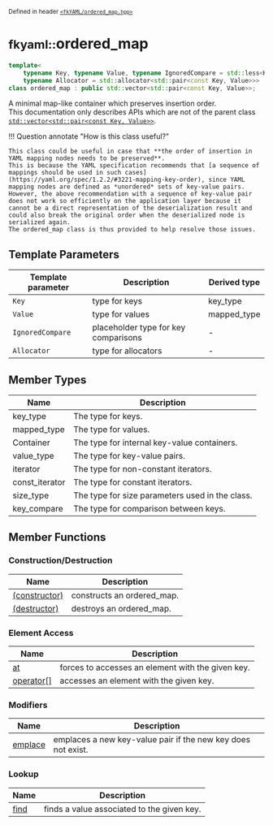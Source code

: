<small>Defined in header [`<fkYAML/ordered_map.hpp>`](https://github.com/fktn-k/fkYAML/blob/develop/include/fkYAML/ordered_map.hpp)</small>

# <small>fkyaml::</small>ordered_map

```cpp
template<
    typename Key, typename Value, typename IgnoredCompare = std::less<Key>,
    typename Allocator = std::allocator<std::pair<const Key, Value>>>
class ordered_map : public std::vector<std::pair<const Key, Value>>;
```

A minimal map-like container which preserves insertion order.  
This documentation only describes APIs which are not of the parent class [`std::vector<std::pair<const Key, Value>>`](https://en.cppreference.com/w/cpp/container/vector).  

!!! Question annotate "How is this class useful?"

    This class could be useful in case that **the order of insertion in YAML mapping nodes needs to be preserved**.  
    This is because the YAML specification recommends that [a sequence of mappings should be used in such cases](https://yaml.org/spec/1.2.2/#3221-mapping-key-order), since YAML mapping nodes are defined as *unordered* sets of key-value pairs.  
    However, the above recommendation with a sequence of key-value pair does not work so efficiently on the application layer because it cannot be a direct representation of the deserialization result and could also break the original order when the deserialized node is serialized again.  
    The ordered_map class is thus provided to help resolve those issues.  

## **Template Parameters**

| Template parameter | Description                          | Derived type |
| ------------------ | ------------------------------------ | ------------ |
| `Key`              | type for keys                        | key_type     |
| `Value`            | type for values                      | mapped_type  |
| `IgnoredCompare`   | placeholder type for key comparisons | -            |
| `Allocator`        | type for allocators                  | -            |


## **Member Types**

| Name           | Description                                     |
|----------------|-------------------------------------------------|
| key_type       | The type for keys.                              |
| mapped_type    | The type for values.                            |
| Container      | The type for internal key-value containers.     |
| value_type     | The type for key-value pairs.                   |
| iterator       | The type for non-constant iterators.            |
| const_iterator | The type for constant iterators.                |
| size_type      | The type for size parameters used in the class. |
| key_compare    | The type for comparison between keys.           |

## **Member Functions**

### Construction/Destruction
| Name                            | Description                |
| ------------------------------- | -------------------------- |
| [(constructor)](constructor.md) | constructs an ordered_map. |
| [(destructor)](destructor.md)   | destroys an ordered_map.   |

### Element Access

| Name                        | Description                                       |
| --------------------------- | ------------------------------------------------- |
| [at](at.md)                 | forces to accesses an element with the given key. |
| [operator[]](operator[].md) | accesses an element with the given key.           |

### Modifiers

| Name                  | Description                                                  |
| --------------------- | ------------------------------------------------------------ |
| [emplace](emplace.md) | emplaces a new key-value pair if the new key does not exist. |

### Lookup

| Name            | Description                                |
| --------------- | ------------------------------------------ |
| [find](find.md) | finds a value associated to the given key. |
